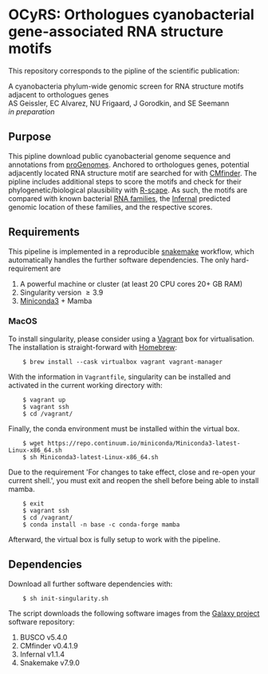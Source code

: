 # OCyRS: Orthologues cyanobacterial gene-associated RNA structure motifs

This repository corresponds to the pipline of the scientific publication:


A cyanobacteria phylum-wide genomic screen for RNA structure motifs
adjacent to orthologues genes  
AS  Geissler, EC Alvarez, NU Frigaard, J Gorodkin, and SE Seemann  
*in preparation*


## Purpose

This pipline download public cyanobacterial genome sequence and annotations
from
[proGenomes](https://progenomes.embl.de/).
Anchored to orthologues genes, potential adjacently located
RNA structure motif are searched for with
[CMfinder](http://bio.cs.washington.edu/yzizhen/CMfinder/).
The pipline includes additional steps to score the motifs and check
for their phylogenetic/biological plausibility with
[R-scape](http://eddylab.org/R-scape/).
As such, the motifs are compared with known bacterial
[RNA families](https://rfam.xfam.org/),
the 
[Infernal](http://eddylab.org/infernal/)
predicted genomic location of these families,
and the respective scores.


## Requirements

This pipeline is implemented in a reproducible
[snakemake](https://snakemake.github.io/)
workflow, which automatically handles the further
software dependencies. The only hard-requirement are

1. A powerful machine or cluster (at least 20 CPU cores 20+ GB RAM)
2. Singularity version $\ge 3.9$
3. [Miniconda3](https://docs.conda.io/en/latest/miniconda.html) + Mamba

### MacOS

To install singularity, please consider using
a [Vagrant](https://www.vagrantup.com/) box for
virtualisation.
The installation is straight-forward with 
[Homebrew](https://brew.sh/):

        $ brew install --cask virtualbox vagrant vagrant-manager

With the information in `Vagrantfile`, singularity can be installed and
activated in the current working directory with:

        $ vagrant up
        $ vagrant ssh
        $ cd /vagrant/

Finally, the conda environment must be installed within the virtual box.

        $ wget https://repo.continuum.io/miniconda/Miniconda3-latest-Linux-x86_64.sh
        $ sh Miniconda3-latest-Linux-x86_64.sh

Due to the requirement 'For changes to take effect, close and re-open your current shell.', you must exit and reopen the shell before being able to install mamba.

        $ exit
        $ vagrant ssh
        $ cd /vagrant/
        $ conda install -n base -c conda-forge mamba

Afterward, the virtual box is fully setup to work with the pipeline.

## Dependencies

Download all further software dependencies with:

        $ sh init-singularity.sh

The script downloads the following software images from the
[Galaxy project](https://galaxyproject.org/)
software repository:

1. BUSCO v$5.4.0$
1. CMfinder v$0.4.1.9$
1. Infernal v$1.1.4$
1. Snakemake v$7.9.0$





